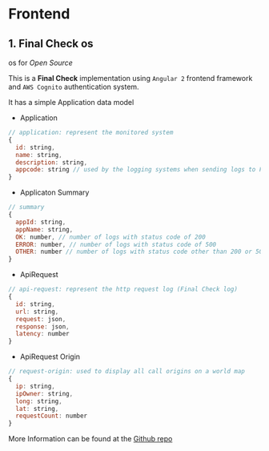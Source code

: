# Frontend

## 1. Final Check os
os for *Open Source*

This is a **Final Check** implementation using `Angular 2` frontend framework and `AWS Cognito` authentication system.

It has a simple Application data model
* Application
```javascript
// application: represent the monitored system
{
  id: string,
  name: string,
  description: string,
  appcode: string // used by the logging systems when sending logs to Final Check backend
}
```

* Applicaton Summary
```javascript
// summary
{
  appId: string,
  appName: string,
  OK: number, // number of logs with status code of 200
  ERROR: number, // number of logs with status code of 500
  OTHER: number // number of logs with status code other than 200 or 500
}
```

* ApiRequest
```javascript
// api-request: represent the http request log (Final Check log)
{
  id: string,
  url: string,
  request: json,
  response: json,
  latency: number
}
```

* ApiRequest Origin
```javascript
// request-origin: used to display all call origins on a world map
{
  ip: string,
  ipOwner: string,
  long: string,
  lat: string,
  requestCount: number
}
```

More Information can be found at the [Github repo]()
